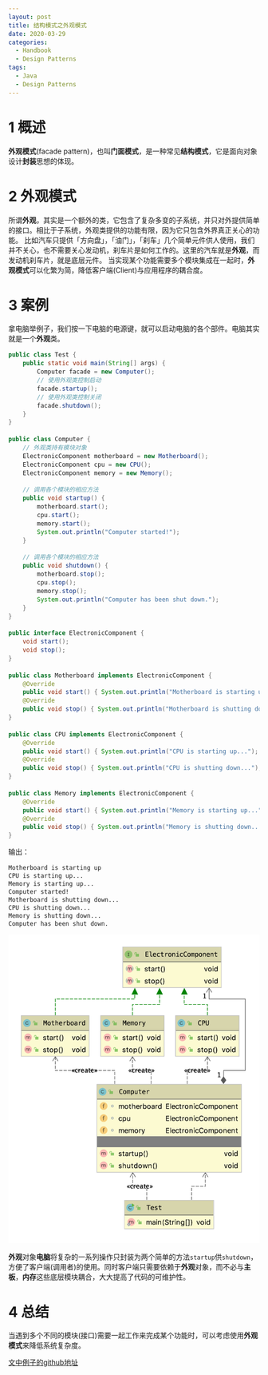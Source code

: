 ```yaml
---
layout: post
title: 结构模式之外观模式
date: 2020-03-29
categories:
  - Handbook
  - Design Patterns
tags:
  - Java
  - Design Patterns
---
```


# 1 概述

**外观模式**(facade pattern)，也叫**门面模式**，是一种常见**结构模式**，它是面向对象设计**封装**思想的体现。

# 2 外观模式

所谓**外观**，其实是一个额外的类，它包含了复杂多变的子系统，并只对外提供简单的接口。相比于子系统，外观类提供的功能有限，因为它只包含外界真正关心的功能。
比如汽车只提供「方向盘」，「油门」，「刹车」几个简单元件供人使用，我们并不关心，也不需要关心发动机，刹车片是如何工作的。这里的汽车就是**外观**，而发动机刹车片，就是底层元件。
当实现某个功能需要多个模块集成在一起时，**外观模式**可以化繁为简，降低客户端(Client)与应用程序的耦合度。

# 3 案例

拿电脑举例子，我们按一下电脑的电源键，就可以启动电脑的各个部件。电脑其实就是一个**外观**类。
~~~java
public class Test {
    public static void main(String[] args) {
        Computer facade = new Computer();
        // 使用外观类控制启动
        facade.startup();
        // 使用外观类控制关闭
        facade.shutdown();
    }
}

public class Computer {
    // 外观类持有模块对象
    ElectronicComponent motherboard = new Motherboard();
    ElectronicComponent cpu = new CPU();
    ElectronicComponent memory = new Memory();

    // 调用各个模块的相应方法
    public void startup() {
        motherboard.start();
        cpu.start();
        memory.start();
        System.out.println("Computer started!");
    }

    // 调用各个模块的相应方法
    public void shutdown() {
        motherboard.stop();
        cpu.stop();
        memory.stop();
        System.out.println("Computer has been shut down.");
    }
}

public interface ElectronicComponent {
    void start();
    void stop();
}

public class Motherboard implements ElectronicComponent {
    @Override
    public void start() { System.out.println("Motherboard is starting up"); }
    @Override
    public void stop() { System.out.println("Motherboard is shutting down..."); }
}

public class CPU implements ElectronicComponent {
    @Override
    public void start() { System.out.println("CPU is starting up..."); }
    @Override
    public void stop() { System.out.println("CPU is shutting down..."); }
}

public class Memory implements ElectronicComponent {
    @Override
    public void start() { System.out.println("Memory is starting up..."); }
    @Override
    public void stop() { System.out.println("Memory is shutting down..."); }
}
~~~

输出：
~~~
Motherboard is starting up
CPU is starting up...
Memory is starting up...
Computer started!
Motherboard is shutting down...
CPU is shutting down...
Memory is shutting down...
Computer has been shut down.
~~~

![uml](/src/img/article-img/Handbook/design%20patterns/structural/facade/uml.png)

**外观**对象**电脑**将复杂的一系列操作只封装为两个简单的方法`startup`供`shutdown`，方便了客户端(调用者)的使用。同时客户端只需要依赖于**外观**对象，而不必与**主板**，**内存**这些底层模块耦合，大大提高了代码的可维护性。

# 4 总结

当遇到多个不同的模块(接口)需要一起工作来完成某个功能时，可以考虑使用**外观模式**来降低系统复杂度。

[文中例子的github地址](https://github.com/chingjustwe/designPattern)